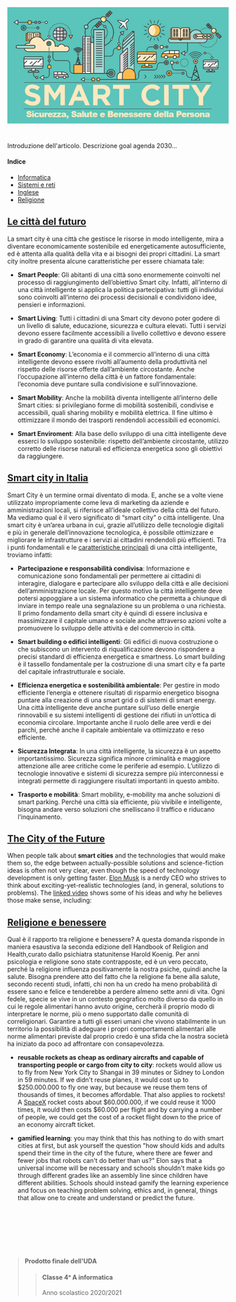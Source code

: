<div align="center">
  <img src="images/smartCity.png" alt="Smart City">
</div>

#

Introduzione dell'articolo. Descrizione goal agenda 2030…

#### Indice

- [Informatica](#le-città-del-futuro)
- [Sistemi e reti](#smart-city-in-italia)
- [Inglese](#the-city-of-the-future)
- [Religione](#religione-e-benessere)

## [Le città del futuro](https://youtu.be/pik1DL2gyl8)

La smart city è una città che gestisce le risorse in modo intelligente, mira a
diventare economicamente sostenibile ed energeticamente autosufficiente, ed è
attenta alla qualità della vita e ai bisogni dei propri cittadini. La smart
city inoltre presenta alcune caratteristiche per essere chiamata tale:

- **Smart People**:
  Gli abitanti di una città sono enormemente coinvolti nel processo di
  raggiungimento dell’obiettivo Smart city. Infatti, all’interno di una città
  intelligente si applica la politica partecipativa: tutti gli individui sono
  coinvolti all’interno dei processi decisionali e condividono idee, pensieri
  e informazioni.

- **Smart Living**:
  Tutti i cittadini di una Smart city devono poter godere di un livello di
  salute, educazione, sicurezza e cultura elevati. Tutti i servizi devono
  essere facilmente accessibili a livello collettivo e devono essere in grado
  di garantire una qualità di vita elevata.

- **Smart Economy**:
  L’economia e il commercio all’interno di una città intelligente devono
  essere rivolti all’aumento della produttività nel rispetto delle risorse
  offerte dall’ambiente circostante. Anche l’occupazione all’interno della
  città è un fattore fondamentale: l’economia deve puntare sulla condivisione
  e sull’innovazione.

- **Smart Mobility**:
  Anche la mobilità diventa intelligente all’interno delle Smart cities: si
  privilegiano forme di mobilità sostenibili, condivise e accessibili, quali
  sharing mobility e mobilità elettrica. Il fine ultimo è ottimizzare il mondo
  dei trasporti rendendoli accessibili ed economici.

- **Smart Enviroment**:
  Alla base dello sviluppo di una città intelligente deve esserci lo sviluppo
  sostenibile: rispetto dell’ambiente circostante, utilizzo corretto delle
  risorse naturali ed efficienza energetica sono gli obiettivi da raggiungere.

## [Smart city in Italia](https://www.economyup.it/mobilita/smart-city-cosa-sono-davvero-e-a-che-punto-siamo-in-italia/)

Smart City è un termine ormai diventato di moda. E, anche se a volte viene
utilizzato impropriamente come leva di marketing da aziende e amministrazioni
locali, si riferisce all’ideale collettivo della città del futuro. Ma vediamo
qual è il vero significato di “smart city” o città intelligente. Una smart
city è un’area urbana in cui, grazie all’utilizzo delle tecnologie digitali e
più in generale dell’innovazione tecnologica, è possibile ottimizzare e
migliorare le infrastrutture e i servizi ai cittadini rendendoli più
efficienti. Tra i punti fondamentali e le [caratteristiche
principali](https://www.lumi4innovation.it/smart-city-cose-come-funziona-caratteristiche-ed-esempi-in-italia/)
di una città intelligente, troviamo infatti:

- **Partecipazione e responsabilità condivisa**:
  Informazione e comunicazione sono fondamentali per permettere ai cittadini
  di interagire, dialogare e partecipare allo sviluppo della città e alle
  decisioni dell’amministrazione locale. Per questo motivo la città
  intelligente deve potersi appoggiare a un sistema informatico che permetta a
  chiunque di inviare in tempo reale una segnalazione su un problema o una
  richiesta. Il primo fondamento della smart city è quindi di essere inclusiva
  e massimizzare il capitale umano e sociale anche attraverso azioni volte a
  promuovere lo sviluppo delle attività e del commercio in città.

- **Smart building o edifici intelligenti**:
  Gli edifici di nuova costruzione o che subiscono un intervento di
  riqualificazione devono rispondere a precisi standard di efficienza
  energetica e smartness. Lo smart building è il tassello fondamentale per la
  costruzione di una smart city e fa parte del capitale infrastrutturale e
  sociale.

- **Efficienza energetica e sostenibilità ambientale**:
  Per gestire in modo efficiente l’energia e ottenere risultati di risparmio
  energetico bisogna puntare alla creazione di una smart grid o di sistemi di
  smart energy. Una città intelligente deve anche puntare sull’uso delle
  energie rinnovabili e su sistemi intelligenti di gestione dei rifiuti in
  un’ottica di economia circolare. Importante anche il ruolo delle aree verdi
  e dei parchi, perché anche il capitale ambientale va ottimizzato e reso
  efficiente.

- **Sicurezza Integrata**:
  In una città intelligente, la sicurezza è un aspetto importantissimo.
  Sicurezza significa minore criminalità e maggiore attenzione alle aree
  critiche come le periferie ad esempio. L’utilizzo di tecnologie innovative e
  sistemi di sicurezza sempre più interconnessi e integrati permette di
  raggiungere risultati importanti in questo ambito.

- **Trasporto e mobilità**:
  Smart mobility, e-mobility ma anche soluzioni di smart parking. Perché una
  città sia efficiente, più vivibile e intelligente, bisogna andare verso
  soluzioni che snelliscano il traffico e riducano l’inquinamento.

## [The City of the Future](https://youtu.be/L054Xd97_rk)

When people talk about **smart cities** and the technologies that would make
them so, the edge between actually-possible solutions and science-fiction
ideas is often not very clear, even though the speed of technology development
is only getting faster. [Elon Musk](https://www.wikiwand.com/en/Elon_Musk) is
a nerdy CEO who strives to think about exciting-yet-realistic technologies
(and, in general, solutions to problems). The [linked
video](https://youtu.be/L054Xd97_rk) shows some of his ideas and why he
believes those make sense, including:

## [Religione e benessere](https://youtu.be/PB7SWg2I1zI)

Qual è il rapporto tra religione e benessere?
A questa domanda risponde in maniera esaustiva la seconda edizione 
dell Handbook of Religion and Health,curato dallo psichiatra statunitense Harold Koenig. 
Per anni psicologia e religione sono state contrapposte, ed è un vero peccato, 
perché la religione influenza positivamente la nostra psiche, quindi anche la salute. 
Bisogna prendere atto del fatto che la religione fa bene alla salute, secondo recenti studi, infatti, 
chi non ha un credo ha meno probabilità di essere sano e felice e tenderebbe a perdere almeno sette anni di vita. 
Ogni fedele, specie se vive in un contesto geografico molto diverso da quello in cui le regole alimentari 
hanno avuto origine, cercherà il proprio modo di interpretare le norme, 
più o meno supportato dalle comunità di correligionari. 
Garantire a tutti gli esseri umani che vivono stabilmente in un territorio la possibilità di adeguare 
i propri comportamenti alimentari alle norme alimentari previste dal proprio credo è una sfida 
che la nostra società ha iniziato da poco ad affrontare con consapevolezza.

<!-- TODO:  <29-01-21, Daniel Falbo>
- **electric self-driving land vehicles**:
  - **tunnel networks**
  - **semi-trucks**
  - **autonomous shared cars**
-->

- **reusable rockets as cheap as ordinary aircrafts and capable of
transporting people or cargo from city to city**:
rockets would allow us to fly from New York City to Shangai in 39 minutes or
Sidney to London in 59 minutes. If we didn't reuse planes, it would cost up to
$250.000.000 to fly one way, but because we reuse them tens of thousands of
times, it becomes affordable. That also applies to rockets! A
[SpaceX](https://www.spacex.com) rocket costs about $60.000.000, if we could
reuse it 1000 times, it would then costs $60.000 per flight and by carrying a
number of people, we could get the cost of a rocket flight down to the price
of an economy aircraft ticket.
<!-- TODO:  <29-01-21, Daniel Falbo>
- **hyperloop**
  -->
- **gamified learning**:
  you may think that this has nothing to do with smart cities at first, but ask
  yourself the question "how should kids and adults spend their time in the city
  of the future, where there are fewer and fewer jobs that robots can't do
  better than us?" Elon says that a universal income will be necessary and
  schools shouldn't make kids go through different grades like an assembly line
  since children have different abilities. Schools should instead gamify the
  learning experience and focus on teaching problem solving, ethics and, in
  general, things that allow one to create and understand or predict the future.

# <br> <br>

> #### Prodotto finale dell'UDA
>
> > #### Classe 4ᵃ A informatica
> >
> > Anno scolastico 2020/2021
